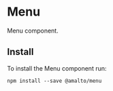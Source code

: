 # Menu

Menu component.

## Install

To install the Menu component run:

```terminal
npm install --save @amalto/menu
```
